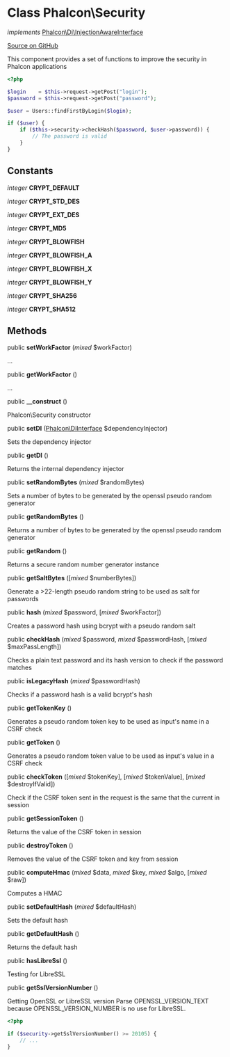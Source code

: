 # Class **Phalcon\\Security**

*implements* [Phalcon\Di\InjectionAwareInterface](/en/3.1.2/api/Phalcon_Di_InjectionAwareInterface)

<a href="https://github.com/phalcon/cphalcon/blob/master/phalcon/security.zep" class="btn btn-default btn-sm">Source on GitHub</a>

This component provides a set of functions to improve the security in Phalcon applications

```php
<?php

$login    = $this->request->getPost("login");
$password = $this->request->getPost("password");

$user = Users::findFirstByLogin($login);

if ($user) {
    if ($this->security->checkHash($password, $user->password)) {
        // The password is valid
    }
}

```

## Constants
*integer* **CRYPT_DEFAULT**

*integer* **CRYPT_STD_DES**

*integer* **CRYPT_EXT_DES**

*integer* **CRYPT_MD5**

*integer* **CRYPT_BLOWFISH**

*integer* **CRYPT_BLOWFISH_A**

*integer* **CRYPT_BLOWFISH_X**

*integer* **CRYPT_BLOWFISH_Y**

*integer* **CRYPT_SHA256**

*integer* **CRYPT_SHA512**

## Methods
public  **setWorkFactor** (*mixed* $workFactor)

...

public  **getWorkFactor** ()

...

public  **__construct** ()

Phalcon\\Security constructor

public  **setDI** ([Phalcon\DiInterface](/en/3.1.2/api/Phalcon_DiInterface) $dependencyInjector)

Sets the dependency injector

public  **getDI** ()

Returns the internal dependency injector

public  **setRandomBytes** (*mixed* $randomBytes)

Sets a number of bytes to be generated by the openssl pseudo random generator

public  **getRandomBytes** ()

Returns a number of bytes to be generated by the openssl pseudo random generator

public  **getRandom** ()

Returns a secure random number generator instance

public  **getSaltBytes** ([*mixed* $numberBytes])

Generate a >22-length pseudo random string to be used as salt for passwords

public  **hash** (*mixed* $password, [*mixed* $workFactor])

Creates a password hash using bcrypt with a pseudo random salt

public  **checkHash** (*mixed* $password, *mixed* $passwordHash, [*mixed* $maxPassLength])

Checks a plain text password and its hash version to check if the password matches

public  **isLegacyHash** (*mixed* $passwordHash)

Checks if a password hash is a valid bcrypt's hash

public  **getTokenKey** ()

Generates a pseudo random token key to be used as input's name in a CSRF check

public  **getToken** ()

Generates a pseudo random token value to be used as input's value in a CSRF check

public  **checkToken** ([*mixed* $tokenKey], [*mixed* $tokenValue], [*mixed* $destroyIfValid])

Check if the CSRF token sent in the request is the same that the current in session

public  **getSessionToken** ()

Returns the value of the CSRF token in session

public  **destroyToken** ()

Removes the value of the CSRF token and key from session

public  **computeHmac** (*mixed* $data, *mixed* $key, *mixed* $algo, [*mixed* $raw])

Computes a HMAC

public  **setDefaultHash** (*mixed* $defaultHash)

Sets the default hash

public  **getDefaultHash** ()

Returns the default hash

public  **hasLibreSsl** ()

Testing for LibreSSL

public  **getSslVersionNumber** ()

Getting OpenSSL or LibreSSL version
Parse OPENSSL_VERSION_TEXT because OPENSSL_VERSION_NUMBER is no use for LibreSSL.

```php
<?php

if ($security->getSslVersionNumber() >= 20105) {
    // ...
}

```


